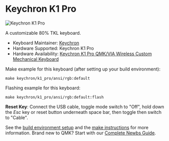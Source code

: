 # Keychron K1 Pro

![Keychron K1 Pro](https://drive.google.com/file/d/132Qd8etzeb0t0GjfxGxMZ2h9Irr-XUj_/view?usp=share_link)

A customizable 80% TKL keyboard.

* Keyboard Maintainer: [Keychron](https://github.com/keychron)
* Hardware Supported: Keychron K1 Pro
* Hardware Availability: [Keychron K1 Pro QMK/VIA Wireless Custom Mechanical Keyboard](https://www.keychron.com/products/keychron-k1-pro-qmk-via-wireless-custom-mechanical-keyboard)

Make example for this keyboard (after setting up your build environment):

    make keychron/k1_pro/ansi/rgb:default

Flashing example for this keyboard:

    make keychron/k1_pro/ansi/rgb:default:flash

**Reset Key**: Connect the USB cable, toggle mode switch to "Off", hold down the *Esc* key or reset button underneath space bar, then toggle then switch to "Cable".

See the [build environment setup](https://docs.qmk.fm/#/getting_started_build_tools) and the [make instructions](https://docs.qmk.fm/#/getting_started_make_guide) for more information. Brand new to QMK? Start with our [Complete Newbs Guide](https://docs.qmk.fm/#/newbs).
